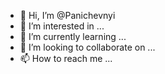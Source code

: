 - 👋 Hi, I’m @Panichevnyi
- 👀 I’m interested in ...
- 🌱 I’m currently learning ...
- 💞️ I’m looking to collaborate on ...
- 📫 How to reach me ...

<!---
Panichevnyi/Panichevnyi is a ✨ special ✨ repository because its `README.md` (this file) appears on your GitHub profile.
You can click the Preview link to take a look at your changes.
--->
